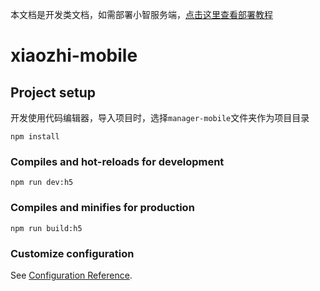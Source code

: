 本文档是开发类文档，如需部署小智服务端，[点击这里查看部署教程](../../README.md#%E9%83%A8%E7%BD%B2%E6%96%87%E6%A1%A3)

# xiaozhi-mobile

## Project setup

开发使用代码编辑器，导入项目时，选择`manager-mobile`文件夹作为项目目录

```
npm install
```

### Compiles and hot-reloads for development

```
npm run dev:h5
```

### Compiles and minifies for production

```
npm run build:h5
```

### Customize configuration

See [Configuration Reference](https://cli.vuejs.org/config/).
